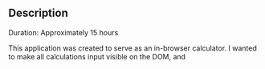 ## Description

Duration: Approximately 15 hours

This application was created to serve as an in-browser calculator. I wanted to make all calculations input visible on the DOM, and
